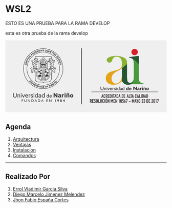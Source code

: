 # **WSL2**

ESTO ES UNA PRUEBA PARA LA RAMA DEVELOP

esta es otra prueba de la rama develop

![Img_001](Img/Img_001.png)

## **Agenda**

1. [Arquitectura][1_0]
1. [Ventajas][1_1]
1. [Instalación][1_2]
1. [Comandos][1_3]

[1_0]:https://github.com/JhonFabioEC/WSL2/tree/main/1-Arquitectura

[1_1]:https://github.com/JhonFabioEC/WSL2/tree/main/2-Ventajas

[1_2]:https://github.com/JhonFabioEC/WSL2/tree/main/3-Instalacion

[1_3]:https://github.com/JhonFabioEC/WSL2/tree/main/4-Comandos

---

## **Realizado Por**

1. [Errol Vladimir Garcia Silva][2_0]
1. [Diego Marcelo Jimenez Melendez][2_1]
1. [Jhon Fabio España Cortes][2_2]

[2_0]:https://github.com/Errol-Garcia

[2_1]:https://github.com/jimdgo12

[2_2]:https://github.com/JhonFabioEC